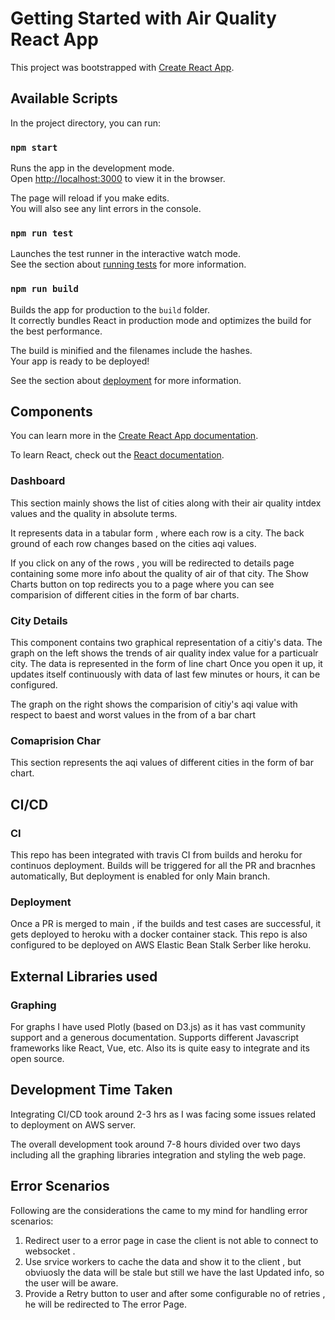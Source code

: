# Getting Started with Air Quality React App

This project was bootstrapped with [Create React App](https://github.com/facebook/create-react-app).

## Available Scripts

In the project directory, you can run:

### `npm start`

Runs the app in the development mode.\
Open [http://localhost:3000](http://localhost:3000) to view it in the browser.

The page will reload if you make edits.\
You will also see any lint errors in the console.

### `npm run test`

Launches the test runner in the interactive watch mode.\
See the section about [running tests](https://facebook.github.io/create-react-app/docs/running-tests) for more information.

### `npm run build`

Builds the app for production to the `build` folder.\
It correctly bundles React in production mode and optimizes the build for the best performance.

The build is minified and the filenames include the hashes.\
Your app is ready to be deployed!

See the section about [deployment](https://facebook.github.io/create-react-app/docs/deployment) for more information.


## Components

You can learn more in the [Create React App documentation](https://facebook.github.io/create-react-app/docs/getting-started).

To learn React, check out the [React documentation](https://reactjs.org/).

### Dashboard

This section mainly shows the list of cities along with their air quality intdex values and the quality in absolute terms.

  It represents data in a tabular form , where each row is a city. The back ground of each row changes based on the cities aqi values.
  
  If you click on any of the rows , you will be redirected to details page containing some more info about the quality of air of that city.
  The Show Charts button on top redirects you to a page where you can see comparision of different cities in the form of bar charts.

### City Details

This component contains two graphical representation of a citiy's data. 
  The graph on the left shows the trends of air quality index value for a particualr city. The data is represented in the form of line chart
  Once you open it up, it updates itself continuously with data of last few minutes or hours, it can be configured.
  
  The graph on the right shows the comparision of citiy's aqi value with respect to baest and worst values in the from of a bar chart

### Comaprision Char

This section represents the aqi values of different cities in the form of bar chart.

## CI/CD

### CI

This repo has been integrated with travis CI from builds and heroku for continuos deployment.
  Builds will be triggered for all the PR and bracnhes automatically, But deployment is enabled for only Main branch.
  

### Deployment

  Once a PR is merged to main , if the builds and test cases are successful, it gets deployed to heroku with a docker container stack.
  This repo is also configured to be deployed on AWS Elastic Bean Stalk Serber like heroku.

## External Libraries used
  
### Graphing
  For graphs I have used Plotly (based on D3.js) as it has vast community support and a generous documentation. Supports different Javascript 
   frameworks like React, Vue, etc. Also its is quite easy to integrate and its open source.

## Development Time Taken
  Integrating CI/CD took around 2-3 hrs as I was facing some issues related to deployment on AWS server.
  
  The overall development took around 7-8 hours divided over two days  including all the graphing libraries integration and styling the web page.
  
## Error Scenarios
  Following are the considerations the came to my mind for handling error scenarios:
  1.  Redirect user to a error page in case the client is not able to connect to websocket .
  2.  Use srvice workers to cache the data and show it to the client , but obviuosly the data will be stale but still we have the last Updated info, so the
      user will be aware.
  3.  Provide a Retry button to user and after some configurable no of retries , he will be redirected to The error Page.
